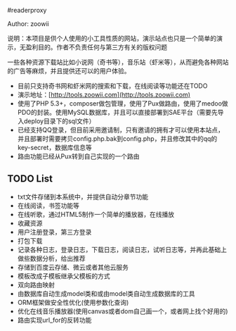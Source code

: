 #readerproxy

Author: zoowii


说明：本项目是供个人使用的小工具性质的网站，演示站点也只是一个简单的演示，无盈利目的。作者不负责任何与第三方有关的版权问题

一些各种资源下载站比如小说网（奇书等），音乐站（虾米等），从而避免各种网站的广告等麻烦，并且提供还可以的用户体验。


* 目前只支持奇书网和虾米网的搜索和下载，在线阅读等功能还在TODO
* 演示地址：[http://tools.zoowii.com](http://tools.zoowii.com)
* 使用了PHP 5.3+，composer做包管理，使用了Pux做路由，使用了medoo做PDO的封装。使用MySQL数据库，并且可以直接部署到SAE平台（需要先导入deploy目录下的sql文件）
* 已经支持QQ登录，但目前采用邀请制，只有邀请的拥有才可以使用本站点，并且部署时需要拷贝config.php.bak到config.php，并且修改其中的qq的key-secret，数据库信息等
* 路由功能已经从Pux转到自己实现的一个路由

## TODO List
* txt文件存储到本系统中，并提供自动分章节功能
* 在线阅读，书签功能等
* 在线听歌，通过HTML5制作一个简单的播放器，在线播放
* 收藏资源
* 用户注册登录，第三方登录
* 打包下载
* 记录各种日志，登录日志，下载日志，阅读日志，试听日志等，并再此基础上做些数据分析，给出推荐
* 存储到百度云存储、微云或者其他云服务
* 模板改成子模板继承父模板的方式
* 双向路由映射
* 由数据库自动生成model类和或由model类自动生成数据库的工具
* ORM框架做安全性优化(使用参数化查询)
* 优化在线音乐播放器(使用canvas或者dom自己画一个，或者网上找个好用的)
* 路由实现url_for的反转功能
